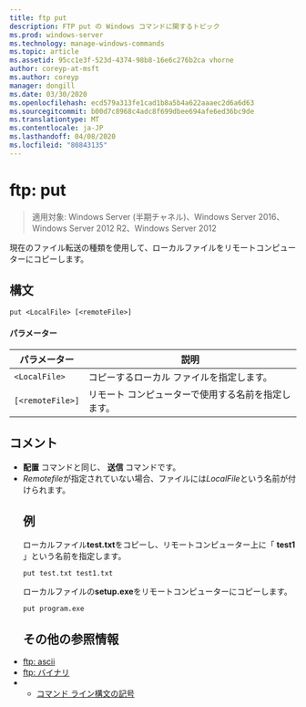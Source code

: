 ```yaml
---
title: ftp put
description: FTP put の Windows コマンドに関するトピック
ms.prod: windows-server
ms.technology: manage-windows-commands
ms.topic: article
ms.assetid: 95cc1e3f-523d-4374-98b8-16e6c276b2ca vhorne
author: coreyp-at-msft
ms.author: coreyp
manager: dongill
ms.date: 03/30/2020
ms.openlocfilehash: ecd579a313fe1cad1b8a5b4a622aaaec2d6a6d63
ms.sourcegitcommit: b00d7c8968c4adc8f699dbee694afe6ed36bc9de
ms.translationtype: MT
ms.contentlocale: ja-JP
ms.lasthandoff: 04/08/2020
ms.locfileid: "80843135"
---
```

# <a name="ftp-put"></a>ftp: put

> 適用対象: Windows Server (半期チャネル)、Windows Server 2016、Windows Server 2012 R2、Windows Server 2012

現在のファイル転送の種類を使用して、ローカルファイルをリモートコンピューターにコピーします。
## <a name="syntax"></a>構文
```
put <LocalFile> [<remoteFile>]
```
#### <a name="parameters"></a>パラメーター

|    パラメーター     |                    説明                    |
|------------------|---------------------------------------------------|
|   `<LocalFile>`  |         コピーするローカル ファイルを指定します。         |
| `[<remoteFile>]` | リモート コンピューターで使用する名前を指定します。 |

## <a name="remarks"></a>コメント
- **配置** コマンドと同じ、 **送信** コマンドです。
- *Remotefile*が指定されていない場合、ファイルには*LocalFile*という名前が付けられます。
  ## <a name="examples"></a><a name="BKMK_Examples"></a>例
  ローカルファイル**test.txt**をコピーし、リモートコンピューター上に「 **test1** 」という名前を指定します。
  ```
  put test.txt test1.txt
  ```
  ローカルファイルの**setup.exe**をリモートコンピューターにコピーします。
  ```
  put program.exe
  ```
  ## <a name="additional-references"></a>その他の参照情報
- [ftp: ascii](ftp-ascii.md)
- [ftp: バイナリ](ftp-binary.md)
- - [コマンド ライン構文の記号](command-line-syntax-key.md)
